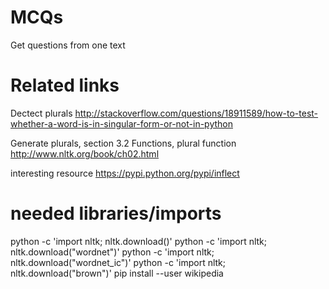 # MCQs
Get questions from one text

# Related links

Dectect plurals
http://stackoverflow.com/questions/18911589/how-to-test-whether-a-word-is-in-singular-form-or-not-in-python

Generate plurals, section 3.2 Functions, plural function
http://www.nltk.org/book/ch02.html

interesting resource
https://pypi.python.org/pypi/inflect

# needed libraries/imports

python -c 'import nltk; nltk.download()'
python -c 'import nltk; nltk.download("wordnet")'
python -c 'import nltk; nltk.download("wordnet_ic")'
python -c 'import nltk; nltk.download("brown")'
pip install --user wikipedia
